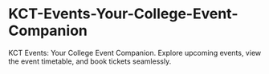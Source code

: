 # KCT-Events-Your-College-Event-Companion
KCT Events: Your College Event Companion. Explore upcoming events, view the event timetable, and book tickets seamlessly.
